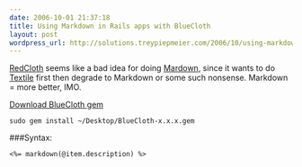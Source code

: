 ```yaml
---
date: 2006-10-01 21:37:18
title: Using Markdown in Rails apps with BlueCloth
layout: post
wordpress_url: http://solutions.treypiepmeier.com/2006/10/using-markdown-in-rails-apps-with-bluecloth/
---
```

[RedCloth](http://whytheluckystiff.net/ruby/redcloth/) seems like a bad idea for doing [Mardown](http://daringfireball.net/projects/markdown/), since it wants to do [Textile](http://www.textism.com/tools/textile/) first then degrade to Markdown or some such nonsense.  Markdown = more better, IMO.

[Download BlueCloth gem](http://www.deveiate.org/projects/BlueCloth)

    sudo gem install ~/Desktop/BlueCloth-x.x.x.gem

###Syntax:

    <%= markdown(@item.description) %>